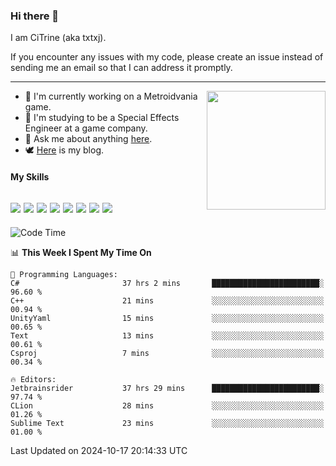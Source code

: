 ### Hi there 👋

I am CiTrine (aka txtxj).

If you encounter any issues with my code, please create an issue instead of sending me an email so that I can address it promptly.

---

<img align="right" height="190" src="http://github-profile-summary-cards.vercel.app/api/cards/stats?username=txtxj&theme=vue">

- 🌱 I'm currently working on a Metroidvania game.
- 📖 I'm studying to be a Special Effects Engineer at a game company.
- 💬 Ask me about anything [here](https://github.com/txtxj/txtxj/issues).
- 🕊️ [Here](https://txtxj.top) is my blog.

#### My Skills

![](https://img.shields.io/badge/Unity-000000?logo=unity&logoColor=fff)
![](https://img.shields.io/badge/C%23-239120?logo=csharp&logoColor=fff)
![](https://img.shields.io/badge/Python-3e74a2?logo=python&logoColor=fff)
![](https://img.shields.io/badge/C++-65318e?logo=cplusplus&logoColor=fff)
![](https://img.shields.io/badge/C-5654a2?logo=c&logoColor=fff)
![](https://img.shields.io/badge/Vue-4FC08D?logo=vuedotjs&logoColor=fff)
![](https://img.shields.io/badge/Blender-f5792a?logo=blender&logoColor=fff)
![](https://img.shields.io/badge/MS%20SQL-cc2927?logo=microsoftsqlserver&logoColor=fff)
---

<!--START_SECTION:waka-->
![Code Time](http://img.shields.io/badge/Code%20Time-2%2C135%20hrs%204%20mins-blue)

📊 **This Week I Spent My Time On** 

```text
💬 Programming Languages: 
C#                       37 hrs 2 mins       ████████████████████████░   96.60 % 
C++                      21 mins             ░░░░░░░░░░░░░░░░░░░░░░░░░   00.94 % 
UnityYaml                15 mins             ░░░░░░░░░░░░░░░░░░░░░░░░░   00.65 % 
Text                     13 mins             ░░░░░░░░░░░░░░░░░░░░░░░░░   00.61 % 
Csproj                   7 mins              ░░░░░░░░░░░░░░░░░░░░░░░░░   00.34 % 

🔥 Editors: 
Jetbrainsrider           37 hrs 29 mins      ████████████████████████░   97.74 % 
CLion                    28 mins             ░░░░░░░░░░░░░░░░░░░░░░░░░   01.26 % 
Sublime Text             23 mins             ░░░░░░░░░░░░░░░░░░░░░░░░░   01.00 % 
```


 Last Updated on 2024-10-17 20:14:33 UTC
<!--END_SECTION:waka-->
